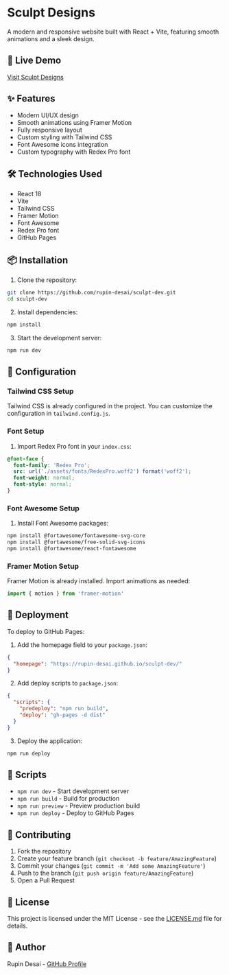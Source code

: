 # Sculpt Designs

A modern and responsive website built with React + Vite, featuring smooth animations and a sleek design.

## 🚀 Live Demo

[Visit Sculpt Designs](https://rupin-desai.github.io/sculpt-dev/)

## ✨ Features

- Modern UI/UX design
- Smooth animations using Framer Motion
- Fully responsive layout
- Custom styling with Tailwind CSS
- Font Awesome icons integration
- Custom typography with Redex Pro font

## 🛠️ Technologies Used

- React 18
- Vite
- Tailwind CSS
- Framer Motion
- Font Awesome
- Redex Pro font
- GitHub Pages

## 📦 Installation

1. Clone the repository:
```bash
git clone https://github.com/rupin-desai/sculpt-dev.git
cd sculpt-dev
```

2. Install dependencies:
```bash
npm install
```

3. Start the development server:
```bash
npm run dev
```

## 🔧 Configuration

### Tailwind CSS Setup
Tailwind CSS is already configured in the project. You can customize the configuration in `tailwind.config.js`.

### Font Setup
1. Import Redex Pro font in your `index.css`:
```css
@font-face {
  font-family: 'Redex Pro';
  src: url('./assets/fonts/RedexPro.woff2') format('woff2');
  font-weight: normal;
  font-style: normal;
}
```

### Font Awesome Setup
1. Install Font Awesome packages:
```bash
npm install @fortawesome/fontawesome-svg-core
npm install @fortawesome/free-solid-svg-icons
npm install @fortawesome/react-fontawesome
```

### Framer Motion Setup
Framer Motion is already installed. Import animations as needed:
```javascript
import { motion } from 'framer-motion'
```

## 🚀 Deployment

To deploy to GitHub Pages:

1. Add the homepage field to your `package.json`:
```json
{
  "homepage": "https://rupin-desai.github.io/sculpt-dev/"
}
```

2. Add deploy scripts to `package.json`:
```json
{
  "scripts": {
    "predeploy": "npm run build",
    "deploy": "gh-pages -d dist"
  }
}
```

3. Deploy the application:
```bash
npm run deploy
```

## 📄 Scripts

- `npm run dev` - Start development server
- `npm run build` - Build for production
- `npm run preview` - Preview production build
- `npm run deploy` - Deploy to GitHub Pages

## 🤝 Contributing

1. Fork the repository
2. Create your feature branch (`git checkout -b feature/AmazingFeature`)
3. Commit your changes (`git commit -m 'Add some AmazingFeature'`)
4. Push to the branch (`git push origin feature/AmazingFeature`)
5. Open a Pull Request

## 📝 License

This project is licensed under the MIT License - see the [LICENSE.md](LICENSE.md) file for details.

## 👤 Author

Rupin Desai - [GitHub Profile](https://github.com/rupin-desai)
